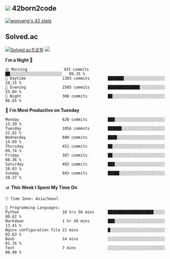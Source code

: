 
## <img src="https://img.shields.io/badge/-000000?style=flat&logo=42&logoColor=white"> 42born2code
<!--[![wonyang's 42 stats](https://badge42.vercel.app/api/v2/cl5nhe5b6007809kydha7ht42/stats?cursusId=21&coalitionId=88)](https://profile.intra.42.fr/users/wonyang)-->

[![wonyang's 42 stats](https://badge.mediaplus.ma/starryblue/wonyang?1337Badge=off&UM6P=off)](https://github.com/oakoudad/badge42)

## Solved.ac
[![Solved.ac프로필](http://mazassumnida.wtf/api/v2/generate_badge?boj=bennyws)](https://solved.ac/bennyws)
<a href="https://solved.ac/bennyws"><img src="http://mazandi.herokuapp.com/api?handle=bennyws&theme=cold"/></a>

<!--START_SECTION:waka-->
**I'm a Night 🦉** 

```text
🌞 Morning                433 commits         ██░░░░░░░░░░░░░░░░░░░░░░░   09.35 % 
🌆 Daytime                1303 commits        ███████░░░░░░░░░░░░░░░░░░   28.15 % 
🌃 Evening                2585 commits        ██████████████░░░░░░░░░░░   55.84 % 
🌙 Night                  308 commits         ██░░░░░░░░░░░░░░░░░░░░░░░   06.65 % 
```
📅 **I'm Most Productive on Tuesday** 

```text
Monday                   620 commits         ███░░░░░░░░░░░░░░░░░░░░░░   13.39 % 
Tuesday                  1056 commits        ██████░░░░░░░░░░░░░░░░░░░   22.81 % 
Wednesday                680 commits         ████░░░░░░░░░░░░░░░░░░░░░   14.69 % 
Thursday                 451 commits         ██░░░░░░░░░░░░░░░░░░░░░░░   09.74 % 
Friday                   387 commits         ██░░░░░░░░░░░░░░░░░░░░░░░   08.36 % 
Saturday                 492 commits         ███░░░░░░░░░░░░░░░░░░░░░░   10.63 % 
Sunday                   943 commits         █████░░░░░░░░░░░░░░░░░░░░   20.37 % 
```


📊 **This Week I Spent My Time On** 

```text
🕑︎ Time Zone: Asia/Seoul

💬 Programming Languages: 
Python                   10 hrs 56 mins      ████████████████████░░░░░   80.62 % 
Markdown                 1 hr 49 mins        ███░░░░░░░░░░░░░░░░░░░░░░   13.41 % 
Nginx configuration file 21 mins             █░░░░░░░░░░░░░░░░░░░░░░░░   02.63 % 
Bash                     14 mins             ░░░░░░░░░░░░░░░░░░░░░░░░░   01.76 % 
Text                     7 mins              ░░░░░░░░░░░░░░░░░░░░░░░░░   00.90 % 
```


<!--END_SECTION:waka-->
